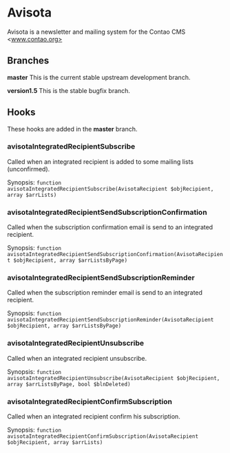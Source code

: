# Avisota

Avisota is a newsletter and mailing system for the Contao CMS <www.contao.org>

## Branches

**master** This is the current stable upstream development branch.

**version1.5** This is the stable bugfix branch.

## Hooks

These hooks are added in the **master** branch.

### avisotaIntegratedRecipientSubscribe

Called when an integrated recipient is added to some mailing lists (unconfirmed).

Synopsis: `function avisotaIntegratedRecipientSubscribe(AvisotaRecipient $objRecipient, array $arrLists)`

### avisotaIntegratedRecipientSendSubscriptionConfirmation

Called when the subscription confirmation email is send to an integrated recipient.

Synopsis: `function avisotaIntegratedRecipientSendSubscriptionConfirmation(AvisotaRecipient $objRecipient, array $arrListsByPage)`

### avisotaIntegratedRecipientSendSubscriptionReminder

Called when the subscription reminder email is send to an integrated recipient.

Synopsis: `function avisotaIntegratedRecipientSendSubscriptionReminder(AvisotaRecipient $objRecipient, array $arrListsByPage)`

### avisotaIntegratedRecipientUnsubscribe

Called when an integrated recipient unsubscribe.

Synopsis: `function avisotaIntegratedRecipientUnsubscribe(AvisotaRecipient $objRecipient, array $arrListsByPage, bool $blnDeleted)`

### avisotaIntegratedRecipientConfirmSubscription

Called when an integrated recipient confirm his subscription.

Synopsis: `function avisotaIntegratedRecipientConfirmSubscription(AvisotaRecipient $objRecipient, array $arrLists)`
